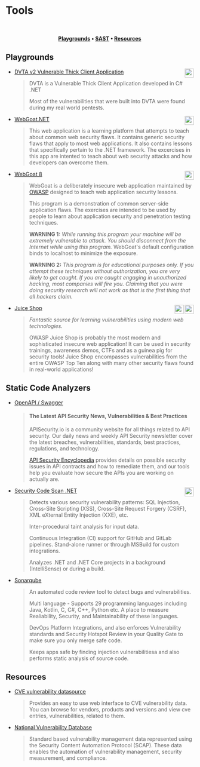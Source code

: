 # Tools
<br/>

<div align="center">

**[Playgrounds](#playgrounds) • 
[SAST](#static-code-analyzers) •
[Resources](#resources)**

</div>

  ## Playgrounds
  - [DVTA v2 Vulnerable Thick Client Application](https://github.com/srini0x00/dvta)<image height="24px" align="right" src="/images/csharp.svg">
    >DVTA is a Vulnerable Thick Client Application developed in C# .NET
    >
    >Most of the vulnerabilities that were built into DVTA were found during my real world pentests.
  - [WebGoat.NET](https://github.com/jerryhoff/WebGoat.NET)<image height="24px" align="right" src="/images/csharp.svg">
    >This web application is a learning platform that attempts to teach about common web security flaws. It contains generic security flaws that apply to most web applications. It also contains lessons that specifically pertain to the .NET framework. The excercises in this app are intented to teach about web security attacks and how developers can overcome them.
  - [WebGoat 8](https://github.com/WebGoat/WebGoat)<image height="24px" align="right" src="/images/owasp.svg">
      >WebGoat is a deliberately insecure web application maintained by [OWASP](http://www.owasp.org/) designed to teach web application security lessons.
      >
      >This program is a demonstration of common server-side application flaws. The
      exercises are intended to be used by people to learn about application security and
      penetration testing techniques.
      >
      >**WARNING 1:** *While running this program your machine will be extremely
      vulnerable to attack. You should disconnect from the Internet while using
      this program.*  WebGoat's default configuration binds to localhost to minimize
      the exposure.
      >
      >**WARNING 2:** *This program is for educational purposes only. If you attempt
      these techniques without authorization, you are very likely to get caught. If
      you are caught engaging in unauthorized hacking, most companies will fire you.
      Claiming that you were doing security research will not work as that is the
      first thing that all hackers claim.*
  - [Juice Shop](https://github.com/bkimminich/juice-shop)<image height="24px" align="right" src="/images/owasp.svg"><image height="24px" align="right" src="/images/juiceshop.png">
    >*Fantastic source for learning vulnerabilities using modern web technologies.*
    >
    >OWASP Juice Shop is probably the most modern and sophisticated insecure web application! It can be used in security trainings, awareness demos, CTFs and as a guinea pig for security tools! Juice Shop encompasses vulnerabilities from the entire OWASP Top Ten along with many other security flaws found in real-world applications!
    
  ## Static Code Analyzers
  - [OpenAPI / Swagger](https://apisecurity.io/tools/audit/)
    > <h4>The Latest API Security News, Vulnerabilities & Best Practices</h4>
    >
    > APISecurity.io is a community website for all things related to API security. Our daily news and weekly API Security newsletter cover the latest breaches, vulnerabilities, standards, best practices, regulations, and technology.
    >
    > [API Security Encyclopedia](https://apisecurity.io/encyclopedia/content/api-security-encyclopedia) provides details on possible security issues in API contracts and how to remediate them, and our tools help you evaluate how secure the APIs you are working on actually are.

  - [Security Code Scan .NET](https://security-code-scan.github.io/#Installation)<image height="24px" align="right" src="/images/csharp.svg">
    > Detects various security vulnerability patterns: SQL Injection, Cross-Site Scripting (XSS), Cross-Site Request Forgery (CSRF), XML eXternal Entity Injection (XXE), etc.
    >
    > Inter-procedural taint analysis for input data.
    >
    > Continuous Integration (CI) support for GitHub and GitLab pipelines. Stand-alone runner or through MSBuild for custom integrations.
    >
    >Analyzes .NET and .NET Core projects in a background (IntelliSense) or during a build.

  - [Sonarqube](https://docs.sonarqube.org/latest/)
    > An automated code review tool to detect bugs and vulnerabilities.
    >
    > Multi language - Supports 29 programming languages including Java, Kotlin, C, C#, C++, Python etc. A place to measure Realiability, Security, and Maintainability of these languages. 
    >
    > DevOps Platform Integrations, and also enforces Vulnerability standards and Security Hotspot Review in your Quality Gate to make sure you only merge safe code.
    >
    > Keeps apps safe by finding injection vulnerabilitiesa and also performs static analysis of source code.

  ## Resources
  - [CVE vulnerability datasource](https://www.cvedetails.com/)
    >Provides an easy to use web interface to CVE vulnerability data. You can browse for vendors, products and versions and view cve entries, vulnerabilities, related to them.

  - [National Vulnerability Database](https://nvd.nist.gov/search)
    >Standard based vulnerability management data represented using the Security Content Automation Protocol (SCAP). These data enables the automation of vulnerability management, security measurement, and compliance.
  

